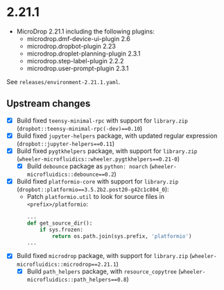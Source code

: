 # 2.21.1

 - MicroDrop 2.21.1 including the following plugins:
   - microdrop.dmf-device-ui-plugin 2.6
   - microdrop.dropbot-plugin  2.23
   - microdrop.droplet-planning-plugin 2.3.1
   - microdrop.step-label-plugin 2.2.2
   - microdrop.user-prompt-plugin 2.3.1

See `releases/environment-2.21.1.yaml`.

## Upstream changes

 - [x] Build fixed `teensy-minimal-rpc` with support for `library.zip` (`dropbot::teensy-minimal-rpc(-dev)==0.10`)
 - [x] Build fixed `jupyter-helpers` package, with updated regular expression (`dropbot::jupyter-helpers==0.11`)
 - [x] Build fixed `pygtkhelpers` package, with support for `library.zip` (`wheeler-microfluidics::wheeler.pygtkhelpers==0.21-0`)
   - [x] Build `debounce` package as `python: noarch` (`wheeler-microfluidics::debounce==0.2`)
 - [x] Build fixed `platformio-core` with support for `library.zip` (`dropbot::platformio==3.5.2b2.post20-g42c1c804_0`):
   * Patch `platformio.util` to look for source files in
     `<prefix>/platformio`:
     ```python
     ...
     def get_source_dir():
         if sys.frozen:
             return os.path.join(sys.prefix, 'platformio')
     ...
     ```
 - [x] Build fixed `microdrop` package, with support for `library.zip` (`wheeler-microfluidics::microdrop==2.21.1`)
   - [x] Build `path_helpers` package, with `resource_copytree` (`wheeler-microfluidics::path_helpers==0.8`)
